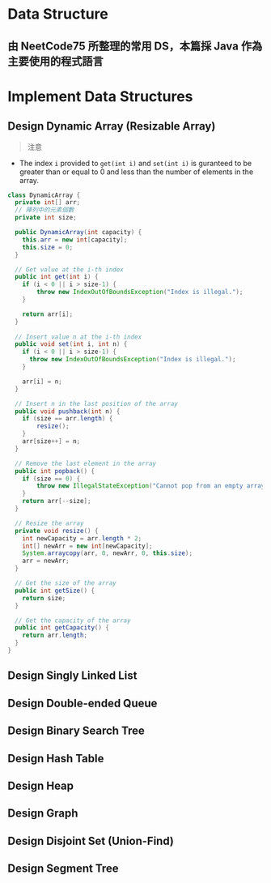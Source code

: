 Data Structure
=============

由 NeetCode75 所整理的常用 DS，本篇採 Java 作為主要使用的程式語言
-------------

# Implement Data Structures
## Design Dynamic Array (Resizable Array)
> 注意
  - The index `i` provided to `get(int i)` and `set(int i)` is guranteed to be greater than or equal to 0 and less than the number of elements in the array.
```java
class DynamicArray {
  private int[] arr;
  // 陣列中的元素個數
  private int size;

  public DynamicArray(int capacity) {
    this.arr = new int[capacity];
	this.size = 0;
  }

  // Get value at the i-th index
  public int get(int i) {
	if (i < 0 || i > size-1) {
		throw new IndexOutOfBoundsException("Index is illegal.");
	}

	return arr[i];
  }
  
  // Insert value n at the i-th index
  public void set(int i, int n) {
	if (i < 0 || i > size-1) {
	  throw new IndexOutOfBoundsException("Index is illegal.");
	}

	arr[i] = n;
  }

  // Insert n in the last position of the array
  public void pushback(int n) {
	if (size == arr.length) {
		resize();
	}
	arr[size++] = n;
  }

  // Remove the last element in the array
  public int popback() {
	if (size == 0) {
		throw new IllegalStateException("Cannot pop from an empty array.");
	}
	return arr[--size];
  }

  // Resize the array
  private void resize() {
	int newCapacity = arr.length * 2;
	int[] newArr = new int[newCapacity];
	System.arraycopy(arr, 0, newArr, 0, this.size);
	arr = newArr;
  }

  // Get the size of the array
  public int getSize() {
	return size;
  }

  // Get the capacity of the array
  public int getCapacity() {
	return arr.length;
  }
}
```

## Design Singly Linked List
## Design Double-ended Queue
## Design Binary Search Tree
## Design Hash Table
## Design Heap
## Design Graph
## Design Disjoint Set (Union-Find)
## Design Segment Tree